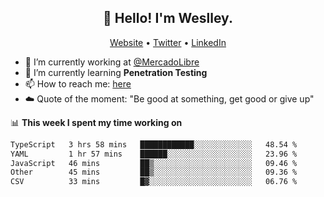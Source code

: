 <h2 align="center">👋 Hello! I'm Weslley.</h2>
<p align="center">
  <a href="http://weslleyneri.com.br">Website</a> •
  <a href="https://twitter.com/Weslley_Neri">Twitter</a> •
  <a href="https://www.linkedin.com/in/weslley-neri-3658908b">LinkedIn</a>
</p>


- 🔭 I’m currently working at [@MercadoLibre](https://github.com/mercadolibre)
- 🌱 I’m currently learning **Penetration Testing**
- 📫 How to reach me: [here](mailto:weslley39@gmail.com)
- ☁️ Quote of the moment: "Be good at something, get good or give up"

📊 **This week I spent my time working on**
<!--START_SECTION:waka-->

```txt
TypeScript   3 hrs 58 mins   ████████████░░░░░░░░░░░░░   48.54 %
YAML         1 hr 57 mins    ██████░░░░░░░░░░░░░░░░░░░   23.96 %
JavaScript   46 mins         ██▒░░░░░░░░░░░░░░░░░░░░░░   09.46 %
Other        45 mins         ██▒░░░░░░░░░░░░░░░░░░░░░░   09.36 %
CSV          33 mins         █▓░░░░░░░░░░░░░░░░░░░░░░░   06.76 %
```

<!--END_SECTION:waka-->

<!-- Inspired by https://github.com/gruselhaus/gruselhaus -->